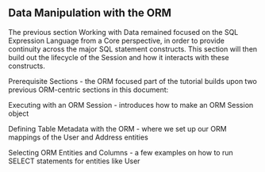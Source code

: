 ## Data Manipulation with the ORM
The previous section Working with Data remained focused on the SQL Expression Language from a Core perspective, in order to provide continuity across the major SQL statement constructs. This section will then build out the lifecycle of the Session and how it interacts with these constructs.

Prerequisite Sections - the ORM focused part of the tutorial builds upon two previous ORM-centric sections in this document:

Executing with an ORM Session - introduces how to make an ORM Session object

Defining Table Metadata with the ORM - where we set up our ORM mappings of the User and Address entities

Selecting ORM Entities and Columns - a few examples on how to run SELECT statements for entities like User